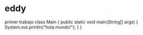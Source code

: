# eddy
primer trabajo
class Main {
  public static void main(String[] args) {
    System.out.println("hola mundo!");
  }
}
